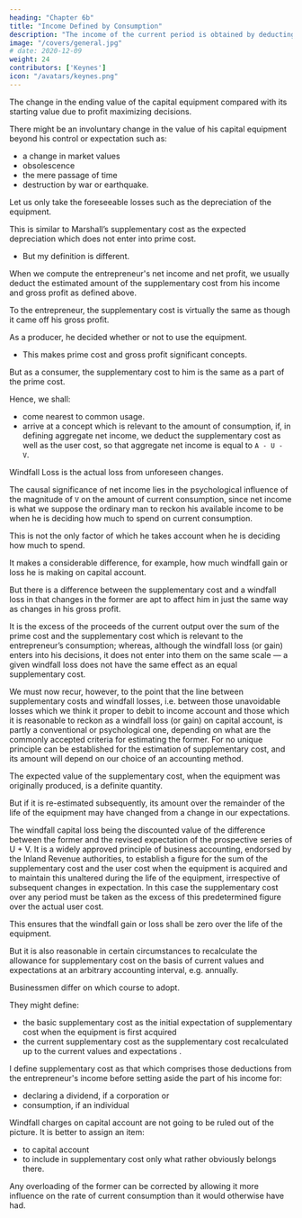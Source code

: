 ```yaml
---
heading: "Chapter 6b"
title: "Income Defined by Consumption"
description: "The income of the current period is obtained by deducting from A + G - A1 a certain sum, to represent that part of its value which has been contributed by the equipment inherited from the previous period"
image: "/covers/general.jpg"
# date: 2020-12-09
weight: 24
contributors: ['Keynes']
icon: "/avatars/keynes.png"
---
```



<!-- 2. Second Principle  -->

<!-- (ii) We turn, next, to the second of the principles referred to above. We have dealt so far with that part of  -->

The change in the ending value of the capital equipment <!-- at the end of the period as --> compared with its starting value due to profit maximizing decisions.  <!-- at the beginning which is due to the voluntary decisions of the entrepreneur in seeking to maximise his .  -->

There might be an involuntary change in the value of his capital equipment beyond his control or expectation such as:
- a change in market values
- obsolescence 
- the mere passage of time
- destruction by war or earthquake. 

<!-- Now some part of these involuntary losses, whilst they are unavoidable, are — broadly speaking — not unexpected; such as losses through the lapse of time irrespective of use, and also “normal” obsolescence which, as Professor Pigou expresses it, “is sufficiently regular to be foreseen, if not in detail, at least in the large”, including, we may add, those losses to the community as a whole which are sufficiently regular to be commonly regarded as “insurable risks”. 

Let us ignore that the amount of the expected loss depends on when the expectation is assumed to be framed, and  -->

Let us only take the foreseeable losses such as the depreciation of the equipment.

 <!-- , which is involuntary but not unexpected, i.e. the excess of the expected depreciation over the user cost, the supplementary cost, which will be written V.  -->

This is similar to Marshall’s supplementary cost as the expected depreciation which does not enter into prime cost.
- But my definition is different. 

 <!-- from , though the underlying idea, namely, of dealing with that part of , is similar.  -->

When we compute the entrepreneur's net income and net profit, we usually deduct the estimated amount of the supplementary cost from his income and gross profit as defined above. 

<!-- For the psychological effect on the , when he is considering what he is free to spend and to save, of -->

To the entrepreneur, the supplementary cost is virtually the same as though it came off his gross profit. 

As a producer, he decided whether or not to use the equipment. 
- This makes prime cost and gross profit significant concepts. 

But as a consumer, the supplementary cost to him is the same as a part of the prime cost. 

Hence, we shall:
- come nearest to common usage.
- arrive at a concept which is relevant to the amount of consumption, if, in defining aggregate net income, we deduct the supplementary cost as well as the user cost, so that aggregate net income is equal to `A - U - V`. 

<!-- There remains the change in the value of the equipment, due to unforeseen changes in market values, exceptional obsolescence or destruction by catastrophe, which is both involuntary and — in a broad sense — unforeseen. -->

Windfall Loss is the actual loss from unforeseen changes. 

<!--  , which we disregard even in reckoning net income and charge to capital account, may be called the windfall loss.  -->

The causal significance of net income lies in the psychological influence of the magnitude of `V` on the amount of current consumption, since net income is what we suppose the ordinary man to reckon his available income to be when he is deciding how much to spend on current consumption.

This is not the only factor of which he takes account when he is deciding how much to spend.

It makes a considerable difference, for example, how much windfall gain or loss he is making on capital account. 

But there is a difference between the supplementary cost and a windfall loss in that changes in the former are apt to affect him in just the same way as changes in his gross profit.

It is the excess of the proceeds of the current output over the sum of the prime cost and the supplementary cost which is relevant to the entrepreneur’s consumption; whereas, although the windfall loss (or gain) enters into his decisions, it does not enter into them on the same scale — a given windfall loss does not have the same effect as an equal supplementary cost. 

We must now recur, however, to the point that the line between supplementary costs and windfall losses, i.e. between those unavoidable losses which we think it proper to debit to income account and those which it is reasonable to reckon as a windfall loss (or gain) on capital account, is partly a conventional or psychological one, depending on what are the commonly accepted criteria for estimating the former. For no unique principle can be established for the estimation of supplementary cost, and its amount will depend on our choice of an accounting method. 


The expected value of the supplementary cost, when the equipment was originally produced, is a definite quantity.

But if it is re-estimated subsequently, its amount over the remainder of the life of the equipment may have changed from a change in our expectations. 

The windfall capital loss being the discounted value of the difference between the former and the revised expectation of the prospective series of U + V. It is a widely approved principle of business accounting, endorsed by the Inland Revenue authorities, to establish a figure for the sum of the supplementary cost and the user cost when the equipment is acquired and to maintain this unaltered during the life of the equipment, irrespective of subsequent changes in expectation. In this case the supplementary cost over any period must be taken as the excess of this predetermined figure over the actual user cost. 

This ensures that the windfall gain or loss shall be zero over the life of the equipment<!--  taken as a whole -->. 

But it is also reasonable in certain circumstances to recalculate the allowance for supplementary cost on the basis of current values and expectations at an arbitrary accounting interval, e.g. annually. 

Businessmen differ on which course to adopt.

They might define:
- the basic supplementary cost as the initial expectation of supplementary cost when the equipment is first acquired
- the current supplementary cost as the supplementary cost recalculated up to the current values and expectations . 

I define <!-- Thus my best quantitative definition of --> supplementary cost as that which comprises those deductions from the entrepreneur's income before setting aside the part of his income for:
- declaring a dividend, if a corporation or
- consumption, if an individual

Windfall charges on capital account are not going to be ruled out of the picture. It is better to assign an item:
- to capital account
- to include in supplementary cost only what rather obviously belongs there. 

Any overloading of the former can be corrected by allowing it more influence on the rate of current consumption than it would otherwise have had.


